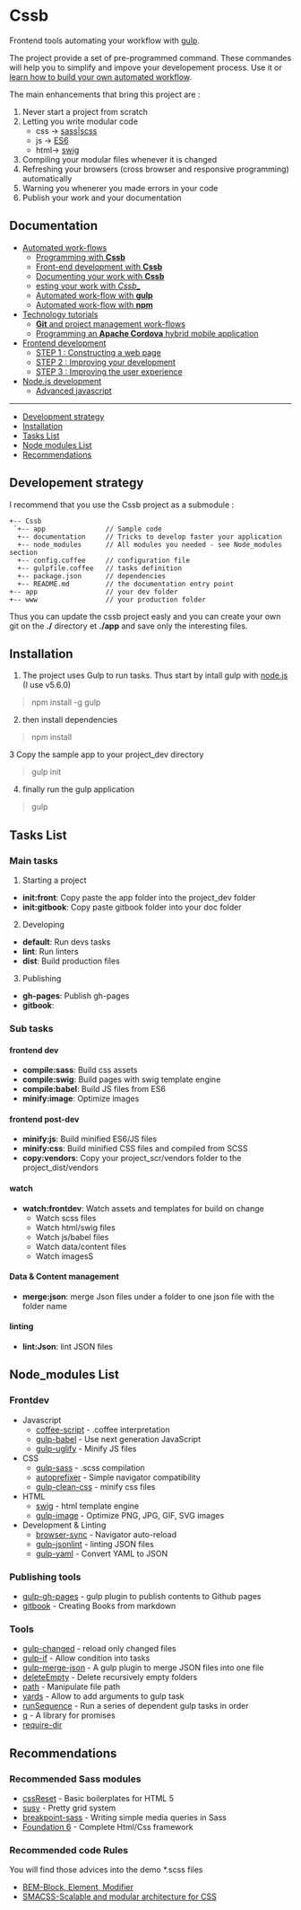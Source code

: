 # Cssb

Frontend tools automating your workflow with [gulp](http://gulpjs.com/).

The project provide a set of pre-programmed command. These commandes will help you to simplify and impove your developement process. Use it or [learn how to build your own automated workflow](https://github.com/xNok/Cssb/blob/master/docs/part1-automated-workflow/gulp_automated_workflow.md).

The main enhancements that bring this project are :

1. Never start a project from scratch
2. Letting you write modular code
    * css -> [sass|scss](http://sass-lang.com/)
    * js  -> [ES6](https://babeljs.io/)
    * html-> [swig](http://paularmstrong.github.io/swig/)
3. Compiling your modular files whenever it is changed
4. Refreshing your browsers (cross browser and responsive programming) automatically
5. Warning you whenerer you made errors in your code
6. Publish your work and your documentation

## Documentation

* [Automated work-flows](https://github.com/xNok/Cssb/blob/master/part1-automated-workflow/README.md)
    * [Programming with __Cssb__](https://github.com/xNok/Cssb/blob/master/part1-automated-workflow/1_cssb_automated_workflow.md)
    * [Front-end development with __Cssb__](https://github.com/xNok/Cssb/blob/master/part1-automated-workflow/2_cssb_frontdev.md)
    * [Documenting your work with __Cssb__](https://github.com/xNok/Cssb/blob/master/part1-automated-workflow/3_cssb_documentation.md)
    * [esting your work with _Cssb__](https://github.com/xNok/Cssb/blob/master/part1-automated-workflow/4_cssb_tests.md)
    * [Automated work-flow with __gulp__](https://github.com/xNok/Cssb/blob/master/part1-automated-workflow/gulp_automated_workflow.md)
    * [Automated work-flow with __npm__](https://github.com/xNok/Cssb/blob/master/part1-automated-workflow/npm_automated_workflow.md)
* [Technology tutorials](https://github.com/xNok/Cssb/blob/master/part2-technologies-tutorials/README.md)
    * [__Git__ and project management work-flows](https://github.com/xNok/Cssb/blob/master/part2-technologies-tutorials/git_workflow.md)
    * [Programming an __Apache Cordova__ hybrid mobile application](https://github.com/xNok/Cssb/blob/master/part2-technologies-tutorials/apache_cordova.md)
* [Frontend development](https://github.com/xNok/Cssb/blob/master/part3-frontend-development/README.md)
    * [STEP 1 : Constructing a web page](https://github.com/xNok/Cssb/blob/master/part3-frontend-development/step1_constructing_a_web_page.md)
    * [STEP 2 : Improving your development](https://github.com/xNok/Cssb/blob/master/part3-frontend-development/step2_improving_your_development.md)
    * [STEP 3 : Improving the user experience](https://github.com/xNok/Cssb/blob/master/part3-frontend-development/step3_improving_the_user_experience.md)
* [Node.js development](https://github.com/xNok/Cssb/blob/master/part4-nodejs-development/README.md)
    * [Advanced javascript](https://github.com/xNok/Cssb/blob/master/part4-nodejs-development/2_advanced_javascript.md)

----

* [Development strategy](#developement-strategy)
* [Installation](#installation)
* [Tasks List](#tasks-list)
* [Node modules List](#node-modules-list)
* [Recommendations](#recommendations)

## Developement strategy

I recommend that you use the Cssb project as a submodule :

```
+-- Cssb
 `+-- app               // Sample code
  +-- documentation     // Tricks to develop faster your application
  +-- node_modules      // All modules you needed - see Node_modules section
  +-- config.coffee     // configuration file
  +-- gulpfile.coffee   // tasks definition
  +-- package.json      // dependencies
  +-- README.md         // the documentation entry point
+-- app                 // your dev folder
+-- www                 // your production folder
```

Thus you can update the cssb project easly and you can create your own git on the __./__ directory et __./app__ and save only the interesting files.

## Installation

1. The project uses Gulp to run tasks. Thus start by intall gulp with [node.js](https://nodejs.org/en/) (I use v5.6.0)

  > npm install -g gulp

2. then install dependencies

  > npm install

3 Copy the sample app to your project_dev directory

  > gulp init

4. finally run the gulp application

  > gulp

## Tasks List

### Main tasks

1. Starting a project
  * **init:front**:          Copy paste the app folder into the project_dev folder
  * **init:gitbook**:  Copy paste gitbook folder into your doc folder

2. Developing
  * **default**:       Run devs tasks
  * **lint**:          Run linters
  * **dist**:          Build production files

3. Publishing
  * **gh-pages**:      Publish gh-pages
  * **gitbook**:       

### Sub tasks

#### frontend dev
* **compile:sass**:       Build css assets
* **compile:swig**:       Build pages with swig template engine
* **compile:babel**:      Build JS files from ES6
* **minify:image**:       Optimize images

#### frontend post-dev
* **minify:js**:          Build minified ES6/JS files
* **minify:css**:         Build minified CSS files and compiled from SCSS
* **copy:vendors**:       Copy your project_scr/vendors folder to the project_dist/vendors

#### watch
* **watch:frontdev**:  Watch assets and templates for build on change
  * Watch scss files
  * Watch html/swig files
  * Watch js/babel files
  * Watch data/content files
  * Watch imagesS

#### Data & Content management
* **merge:json**:         merge Json files under a folder to one json file with the folder name

#### linting
* **lint:Json**:          lint JSON files

## Node_modules List

### Frontdev

* Javascript
  * [coffee-script](http://coffeescript.org/) - .coffee interpretation
  * [gulp-babel](https://www.npmjs.com/package/gulp-babel) - Use next generation JavaScript
  * [gulp-uglify](https://www.npmjs.com/package/gulp-uglify) - Minify JS files
* CSS
  * [gulp-sass](http://sass-lang.com/) - .scss compilation
  * [autoprefixer](https://css-tricks.com/autoprefixer/) - Simple navigator compatibility
  * [gulp-clean-css](https://github.com/scniro/gulp-clean-css) - minify css files
* HTML
  * [swig](https://www.npmjs.com/package/gulp-swig) - html template engine
  * [gulp-image](https://www.npmjs.com/package/gulp-image) - Optimize PNG, JPG, GIF, SVG images
* Development & Linting
  * [browser-sync](http://www.browsersync.io/) - Navigator auto-reload
  * [gulp-jsonlint](https://www.npmjs.com/package/gulp-jsonlint) - linting JSON files
  * [gulp-yaml](https://www.npmjs.com/package/gulp-yaml) - Convert YAML to JSON

### Publishing tools
* [gulp-gh-pages](https://www.npmjs.com/package/gulp-gh-pages) - gulp plugin to publish contents to Github pages
* [gitbook](http://toolchain.gitbook.com/) - Creating Books from markdown

### Tools
* [gulp-changed](https://www.npmjs.com/package/gulp-changed) - reload only changed files
* [gulp-if](https://www.npmjs.com/package/gulp-if) - Allow condition into tasks
* [gulp-merge-json](https://www.npmjs.com/package/gulp-merge-json) - A gulp plugin to merge JSON files into one file
* [deleteEmpty](https://www.npmjs.com/package/delete-empty) - Delete recursively empty folders
* [path](https://www.npmjs.com/package/path) - Manipulate file path
* [yards](https://www.npmjs.com/package/yargs) - Allow to add arguments to gulp task
* [runSequence](https://www.npmjs.com/package/run-sequence) - Run a series of dependent gulp tasks in order
* [q](https://www.npmjs.com/package/q) - A library for promises
* [require-dir](https://www.npmjs.com/package/require-dir)

## Recommendations

### Recommended Sass modules 

* [cssReset](http://html5doctor.com/html-5-reset-stylesheet/) - Basic boilerplates for HTML 5
* [susy](http://susy.oddbird.net/) - Pretty grid system
* [breakpoint-sass](http://breakpoint-sass.com/) - Writing simple media queries in Sass
* [Foundation 6](http://foundation.zurb.com/sites/docs/) - Complete Html/Css framework

### Recommended code Rules

You will find those advices into the demo *.scss files

* [BEM-Block, Element, Modifier](https://en.bem.info/tutorials/quick-start-static/)
* [SMACSS-Scalable and modular architecture for CSS](https://smacss.com/)